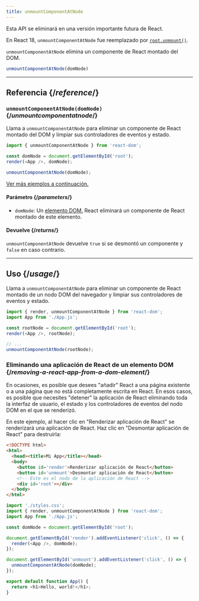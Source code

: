 ```yaml
---
title: unmountComponentAtNode
---
```


<Deprecated>

Esta API se eliminará en una versión importante futura de React.

En React 18, `unmountComponentAtNode` fue reemplazado por [`root.unmount()`](/reference/react-dom/client/createRoot#root-unmount).

</Deprecated>

<Intro>

`unmountComponentAtNode` elimina un componente de React montado del DOM.

```js
unmountComponentAtNode(domNode)
```

</Intro>

<InlineToc />

---

## Referencia {/*reference*/}

### `unmountComponentAtNode(domNode)` {/*unmountcomponentatnode*/}

Llama a `unmountComponentAtNode` para eliminar un componente de React montado del DOM y limpiar sus controladores de eventos y estado.

```js
import { unmountComponentAtNode } from 'react-dom';

const domNode = document.getElementById('root');
render(<App />, domNode);

unmountComponentAtNode(domNode);
```

[Ver más ejemplos a continuación.](#uso)

#### Parámetro {/*parameters*/}

* `domNode`: Un [elemento DOM.](https://developer.mozilla.org/en-US/docs/Web/API/Element) React eliminará un componente de React montado de este elemento.

#### Devuelve  {/*returns*/}

`unmountComponentAtNode` devuelve `true` si se desmontó un componente y `false` en caso contrario.

---

## Uso {/*usage*/}

Llama a `unmountComponentAtNode` para eliminar un <CodeStep step={1}>componente de React montado</CodeStep> de un <CodeStep step={2}>nodo DOM del navegador</CodeStep> y limpiar sus controladores de eventos y estado.

```js [[1, 5, "<App />"], [2, 5, "rootNode"], [2, 8, "rootNode"]]
import { render, unmountComponentAtNode } from 'react-dom';
import App from './App.js';

const rootNode = document.getElementById('root');
render(<App />, rootNode);

// ...
unmountComponentAtNode(rootNode);
````


### Eliminando una aplicación de React de un elemento DOM {/*removing-a-react-app-from-a-dom-element*/}

En ocasiones, es posible que desees "añadir" React a una página existente o a una página que no está completamente escrita en React. En esos casos, es posible que necesites "detener" la aplicación de React eliminando toda la interfaz de usuario, el estado y los controladores de eventos del nodo DOM en el que se renderizó.

En este ejemplo, al hacer clic en "Renderizar aplicación de React" se renderizará una aplicación de React. Haz clic en "Desmontar aplicación de React" para destruirla:

<Sandpack>

```html index.html
<!DOCTYPE html>
<html>
  <head><title>Mi App</title></head>
  <body>
    <button id='render'>Renderizar aplicación de React</button>
    <button id='unmount'>Desmontar aplicación de React</button>
    <!-- Este es el nodo de la aplicación de React -->
    <div id='root'></div>
  </body>
</html>
```

```js index.js active
import './styles.css';
import { render, unmountComponentAtNode } from 'react-dom';
import App from './App.js';

const domNode = document.getElementById('root');

document.getElementById('render').addEventListener('click', () => {
  render(<App />, domNode);
});

document.getElementById('unmount').addEventListener('click', () => {
  unmountComponentAtNode(domNode);
});
```

```js App.js
export default function App() {
  return <h1>Hello, world!</h1>;
}
```

</Sandpack>
